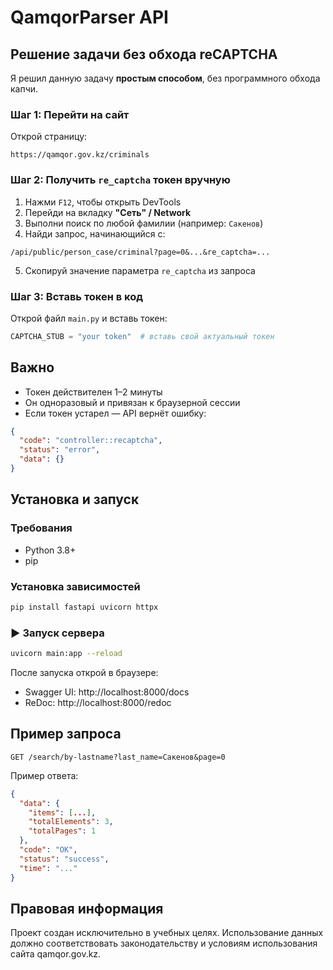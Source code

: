 # QamqorParser API

##  Решение задачи без обхода reCAPTCHA
Я решил данную задачу **простым способом**, без программного обхода капчи.

###  Шаг 1: Перейти на сайт
Открой страницу:
```
https://qamqor.gov.kz/criminals
```

###  Шаг 2: Получить `re_captcha` токен вручную
1. Нажми `F12`, чтобы открыть DevTools  
2. Перейди на вкладку **"Сеть" / Network**  
3. Выполни поиск по любой фамилии (например: `Сакенов`)  
4. Найди запрос, начинающийся с:
```
/api/public/person_case/criminal?page=0&...&re_captcha=...
```
5. Скопируй значение параметра `re_captcha` из запроса

###  Шаг 3: Вставь токен в код
Открой файл `main.py` и вставь токен:
```python
CAPTCHA_STUB = "your token"  # вставь свой актуальный токен
```

##  Важно
- Токен действителен 1–2 минуты
- Он одноразовый и привязан к браузерной сессии
- Если токен устарел — API вернёт ошибку:
```json
{
  "code": "controller::recaptcha",
  "status": "error",
  "data": {}
}
```

##  Установка и запуск

###  Требования
- Python 3.8+
- pip

###  Установка зависимостей
```bash
pip install fastapi uvicorn httpx
```

### ▶ Запуск сервера
```bash
uvicorn main:app --reload
```

После запуска открой в браузере:
- Swagger UI: http://localhost:8000/docs
- ReDoc: http://localhost:8000/redoc

##  Пример запроса
```http
GET /search/by-lastname?last_name=Сакенов&page=0
```

Пример ответа:
```json
{
  "data": {
    "items": [...],
    "totalElements": 3,
    "totalPages": 1
  },
  "code": "OK",
  "status": "success",
  "time": "..."
}
```

##  Правовая информация
Проект создан исключительно в учебных целях.
Использование данных должно соответствовать законодательству и условиям использования сайта qamqor.gov.kz.
